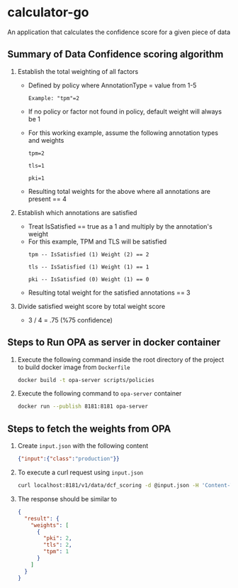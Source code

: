 # calculator-go
An application that calculates the confidence score for a given piece of data

## Summary of Data Confidence scoring algorithm
1. Establish the total weighting of all factors
    - Defined by policy where AnnotationType = value from 1-5

      `Example: "tpm"=2`

    - If no policy or factor not found in policy, default weight will always be 1
    - For this working example, assume the following annotation types and weights
      ```
      tpm=2
      
      tls=1

      pki=1
      ```
    - Resulting total weights for the above where all annotations are present == 4

2. Establish which annotations are satisfied
    - Treat IsSatisfied == true as a 1 and multiply by the annotation's weight
    - For this example, TPM and TLS will be satisfied
      ```
      tpm -- IsSatisfied (1) Weight (2) == 2
      
      tls -- IsSatisfied (1) Weight (1) == 1
      
      pki -- IsSatisfied (0) Weight (1) == 0
      ```
    - Resulting total weight for the satisfied annotations == 3


3. Divide satisfied weight score by total weight score
    - 3 / 4 = .75 (%75 confidence)

## Steps to Run OPA as server in docker container

1. Execute the following command inside the root directory of the project to build docker image from `Dockerfile`
    ```bash
    docker build -t opa-server scripts/policies
    ```

2. Execute the following command to `opa-server` container
    ```bash
    docker run --publish 8181:8181 opa-server
    ```

## Steps to fetch the weights from OPA
1. Create `input.json` with the following content
    ```json
    {"input":{"class":"production"}}
    ```

2. To execute a curl request using `input.json`
    ```bash
    curl localhost:8181/v1/data/dcf_scoring -d @input.json -H 'Content-Type: application/json' | jq
    ```

3. The response should be similar to
    ```json
    {
      "result": {
        "weights": [
          {
            "pki": 2,
            "tls": 2,
            "tpm": 1
          }
        ]
      }
    }
    ```